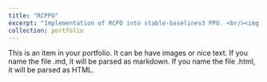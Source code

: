 ```yaml
---
title: "RCPPO"
excerpt: "Implementation of RCPO into stable-baselines3 PPO. <br/><img src='/images/RCPPO.png'>"
collection: portfolio
---
```


This is an item in your portfolio. It can be have images or nice text. If you name the file .md, it will be parsed as markdown. If you name the file .html, it will be parsed as HTML. 

<!-- ---
title: "2015: Granted the Development and Promotion of Science and Technology Talents Project Scholarship (DPST). "
excerpt: "Short description of portfolio item number 1 <br/><img src= './images/DPST.jpg' width = 250>"
<p align="center">  
  <img src = "/images/DPST.jpg" width = 250>
</p>

collection: portfolio
--- -->

